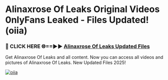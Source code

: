 # Alinaxrose Of Leaks Original Videos 0nlyFans Leaked - Files Updated! (oiia)

<h3>🔴 CLICK HERE 🌐==►► <a href="https://tinyurl.com/x26r9saj" rel="nofollow">Alinaxrose Of Leaks Updated Files</a></h3>

Get Alinaxrose Of Leaks and all content. Now you can access all videos and pictures of Alinaxrose Of Leaks. New Updated Files 2025!

[![oiia](https://i.imgur.com/LkgZPqh.gif)](https://tinyurl.com/x26r9saj)
